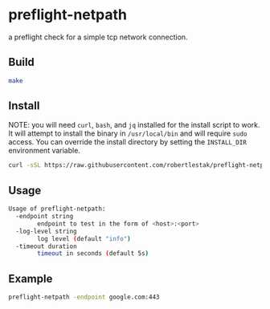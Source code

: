 # preflight-netpath

a preflight check for a simple tcp network connection.

## Build

```bash
make
```

## Install

NOTE: you will need `curl`, `bash`, and `jq` installed for the install script to work. It will attempt to install the binary in `/usr/local/bin` and will require `sudo` access. You can override the install directory by setting the `INSTALL_DIR` environment variable.

```bash
curl -sSL https://raw.githubusercontent.com/robertlestak/preflight-netpath/main/scripts/install.sh | bash
```

## Usage

```bash
Usage of preflight-netpath:
  -endpoint string
        endpoint to test in the form of <host>:<port>
  -log-level string
        log level (default "info")
  -timeout duration
        timeout in seconds (default 5s)
```

## Example

```bash
preflight-netpath -endpoint google.com:443
```
